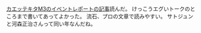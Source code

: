 [カエッテキタM3のイベントレポートの記事](http://www.excite.co.jp/News/reviewmov/20141115/E1415983956743.html)読んだ。
けっこうエグいトークのところまで書いてあってよかった。
流石、プロの文章で読みやすい。
サトジュンと河森正治さんって同い年なんだね。
